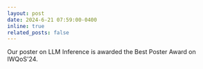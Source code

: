 ```yaml
---
layout: post
date: 2024-6-21 07:59:00-0400
inline: true
related_posts: false
---
```


Our poster on LLM Inference is awarded the Best Poster Award on IWQoS'24.